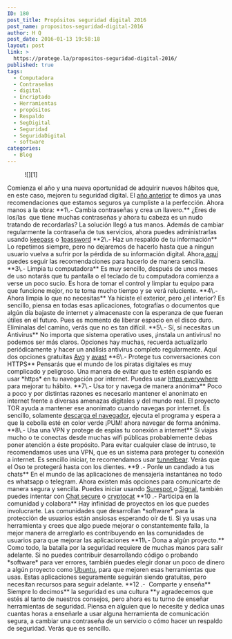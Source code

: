 ```yaml
---
ID: 180
post_title: Propósitos seguridad digital 2016
post_name: propositos-seguridad-digital-2016
author: H Q
post_date: 2016-01-13 19:58:18
layout: post
link: >
  https://protege.la/propositos-seguridad-digital-2016/
published: true
tags:
  - Computadora
  - Contraseñas
  - digital
  - Encriptado
  - Herramientas
  - propósitos
  - Respaldo
  - SegDigital
  - Seguridad
  - SeguridaDigital
  - software
categories:
  - Blog
---
```

<figure class="tmblr-full">![][1]</figure> Comienza el año y una nueva oportunidad de adquirir nuevos hábitos que, en este caso, mejoren tu seguridad digital. El <a href="http://seguridadigital.org/post/107632296318/6-prop%C3%B3sitos-de-seguridad-digital-para-2015" target="_blank" rel="noopener">año anterior</a> te dimos ya unas recomendaciones que estamos seguros ya cumpliste a la perfección. Ahora manos a la obra: **1\.- Cambia contraseñas y crea un llavero.** ¿Eres de los/las  que tiene muchas contraseñas y ahora tu cabeza es un nudo tratando de recordarlas? La solución llegó a tus manos. Además de cambiar regularmente la contraseña de tus servicios, ahora puedes administrarlas usando <a href="http://keepass.info/" target="_blank" rel="noopener">keepass</a> o <a href="https://agilebits.com/onepassword" target="_blank" rel="noopener">1password</a> **2\.- Haz un respaldo de tu información** Lo repetimos siempre, pero no dejaremos de hacerlo hasta que a ningun usuario vuelva a sufrir por la pérdida de su información digital. Ahora<a href="http://bit.ly/1LyxXQG" target="_blank" rel="noopener"> aquí</a> puedes seguir las recomendaciones para hacerlo de manera sencilla. **3\.- Limpia tu computadora** Es muy sencillo, después de unos meses de uso notarás que tu pantalla o el teclado de tu computadora comienza a verse un poco sucio. Es hora de tomar el control y limpiar tu equipo para que funcione mejor, no te toma mucho tiempo y se verá reluciente. **4\.- Ahora limpia lo que no necesitas** Ya hiciste el exterior, pero ¿el interior? Es sencillo, piensa en todas esas aplicaciones, fotografías o documentos que algún día bajaste de internet y almacenaste con la esperanza de que fueran útiles en el futuro. Pues es momento de liberar espacio en el disco duro. Eliminalas del camino, verás que no es tan difícil. **5\.- Sí, sí necesitas un Antivirus** No importa que sistema operativo uses, ¡instala un antivirus! no podemos ser más claros. Opciones hay muchas, recuerda actualizarlo periódicamente y hacer un análisis antivirus completo regularmente. Aquí dos opciones gratuitas <a href="http://www.avg.com/" target="_blank" rel="noopener">Avg</a> y <a href="https://www.avast.com/" target="_blank" rel="noopener">avast</a> **6\.- Protege tus conversaciones con HTTPS** Pensarás que el mundo de los piratas digitales es muy complicado y peligroso. Una manera de evitar que te estén espiando es usar *https* en tu navegación por internet. Puedes usar <a href="https://www.eff.org/HTTPS-EVERYWHERE" target="_blank" rel="noopener">https everywhere</a> para mejorar tu hábito. **7\.- Usa tor y navega de manera anónima** Poco a poco y por distintas razones es necesario mantener el anonimato en internet frente a diversas amenazas digitales y del mundo real. El proyecto TOR ayuda a mantener ese anonimato cuando navegas por internet. Es sencillo, solamente <a href="https://www.torproject.org/" target="_blank" rel="noopener">descarga el navegador</a>, ejecuta el programa y espera a que la cebolla esté en color verde ¡PUM! ahora navegar de forma anónima. **8\.- Usa una VPN y protege de espías tu conexión a internet** Si viajas mucho o te conectas desde muchas wifi públicas probablemente debas poner atención a éste propósito. Para evitar cualquier clase de intruso, te recomendamos uses una VPN, que es un sistema para proteger tu conexión a internet. Es sencillo iniciar, te recomendamos usar <a href="https://www.tunnelbear.com/" target="_blank" rel="noopener">tunnelbear</a>. Verás que el Oso te protegerá hasta con los dientes. **9 .- Ponle un candado a tus chats** En el mundo de las aplicaciones de mensajería instantánea no todo es whatsapp o telegram. Ahora existen más opciones para comunicarte de manera segura y sencilla. Puedes iniciar usando <a href="https://www.surespot.me/" target="_blank" rel="noopener">Surespot </a>o <a href="https://whispersystems.org/blog/signal/" target="_blank" rel="noopener">Signal</a>, también puedes intentar con <a href="https://chatsecure.org/" target="_blank" rel="noopener">Chat secure</a> o <a href="https://crypto.cat/" target="_blank" rel="noopener">cryptocat</a> **10 .- Participa en la comunidad y colabora** Hay infinidad de proyectos en los que puedes involucrarte. Las comunidades que desarrollan *software* para la protección de usuarios están ansiosas esperando oír de ti. Si ya usas una herramienta y crees que algo puede mejorar o constantemente falla, la mejor manera de arreglarlo es contribuyendo en las comunidades de usuarios para que mejorar las aplicaciones **11\.- Dona a algún proyecto.** Como todo, la batalla por la seguridad requiere de muchas manos para salir adelante. Si no puedes contribuir desarrollando código o probando *software* para ver errores, también puedes elegir donar un poco de dinero a algún proyecto como <a href="http://www.ubuntu.com/" target="_blank" rel="noopener">Ubuntu</a>, para que mejoren esas herramientas que usas. Estas aplicaciones seguramente seguirán siendo gratuitas, pero necesitan recursos para seguir adelante. **12 .-  Comparte y enseña** Siempre lo decimos** la seguridad es una cultura **y agradecemos que estés al tanto de nuestros consejos, pero ahora es tu turno de enseñar herramientas de seguridad. Piensa en alguien que lo necesite y dedica unas cuantas horas a enseñarle a usar alguna herramienta de comunicación segura, a cambiar una contraseña de un servicio o cómo hacer un respaldo de seguridad. Verás que es sencillo.

 [1]: https://78.media.tumblr.com/9a314585e55a8224e0a90abf087a9996/tumblr_inline_o0wpriElOD1rgohgc_540.gif